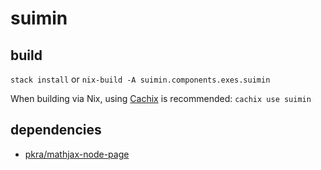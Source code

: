# suimin

## build

`stack install` or `nix-build -A suimin.components.exes.suimin`

When building via Nix, using [Cachix](https://cachix.org/) is recommended:
`cachix use suimin`

## dependencies

- [pkra/mathjax-node-page](https://github.com/pkra/mathjax-node-page/)
